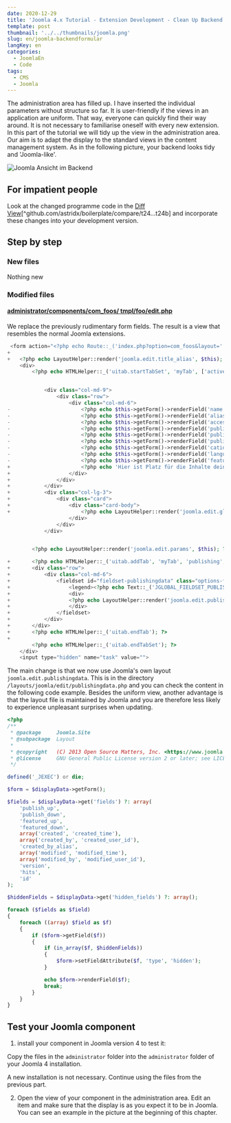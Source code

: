 ```yaml
---
date: 2020-12-29
title: 'Joomla 4.x Tutorial - Extension Development - Clean Up Backend Form'
template: post
thumbnail: '../../thumbnails/joomla.png'
slug: en/joomla-backendformular
langKey: en
categories:
  - JoomlaEn
  - Code
tags:
  - CMS
  - Joomla
---
```


The administration area has filled up. I have inserted the individual parameters without structure so far. It is user-friendly if the views in an application are uniform. That way, everyone can quickly find their way around. It is not necessary to familiarise oneself with every new extension. In this part of the tutorial we will tidy up the view in the administration area. Our aim is to adapt the display to the standard views in the content management system. As in the following picture, your backend looks tidy and 'Joomla-like'.

![Joomla Ansicht im Backend](/images/j4x29x1.png)

## For impatient people

Look at the changed programme code in the [Diff View](https://github.com/astridx/boilerplate/compare/t24...t24b)[^github.com/astridx/boilerplate/compare/t24...t24b] and incorporate these changes into your development version.

## Step by step

### New files

Nothing new

### Modified files

<!-- prettier-ignore -->
#### [administrator/components/com\_foos/ tmpl/foo/edit.php](https://github.com/astridx/boilerplate/compare/t24...t24b#diff-1637778e5f7d1d56dd1751af1970f01b)

We replace the previously rudimentary form fields. The result is a view that resembles the normal Joomla extensions.

```php {diff}
 <form action="<?php echo Route::_('index.php?option=com_foos&layout=' . $layout . $tmpl . '&id=' . (int) $this->item->id); ?>" method="post" name="adminForm" id="foo-form" class="form-validate">
+
+	<?php echo LayoutHelper::render('joomla.edit.title_alias', $this); ?>
 	<div>
 		<?php echo HTMLHelper::_('uitab.startTabSet', 'myTab', ['active' => 'details']); ?>


 			<div class="col-md-9">
 				<div class="row">
 					<div class="col-md-6">
-						<?php echo $this->getForm()->renderField('name'); ?>
-						<?php echo $this->getForm()->renderField('alias'); ?>
-						<?php echo $this->getForm()->renderField('access'); ?>
-						<?php echo $this->getForm()->renderField('published'); ?>
-						<?php echo $this->getForm()->renderField('publish_up'); ?>
-						<?php echo $this->getForm()->renderField('publish_down'); ?>
-						<?php echo $this->getForm()->renderField('catid'); ?>
-						<?php echo $this->getForm()->renderField('language'); ?>
-						<?php echo $this->getForm()->renderField('featured'); ?>
+						<?php echo 'Hier ist Platz für die Inhalte deiner Erweiterung'; ?>
+					</div>
+				</div>
+			</div>
+			<div class="col-lg-3">
+				<div class="card">
+					<div class="card-body">
+						<?php echo LayoutHelper::render('joomla.edit.global', $this); ?>
 					</div>
 				</div>
 			</div>


 		<?php echo LayoutHelper::render('joomla.edit.params', $this); ?>

+		<?php echo HTMLHelper::_('uitab.addTab', 'myTab', 'publishing', Text::_('JGLOBAL_FIELDSET_PUBLISHING')); ?>
+		<div class="row">
+			<div class="col-md-6">
+				<fieldset id="fieldset-publishingdata" class="options-form">
+					<legend><?php echo Text::_('JGLOBAL_FIELDSET_PUBLISHING'); ?></legend>
+					<div>
+					<?php echo LayoutHelper::render('joomla.edit.publishingdata', $this); ?>
+					</div>
+				</fieldset>
+			</div>
+		</div>
+		<?php echo HTMLHelper::_('uitab.endTab'); ?>
+
 		<?php echo HTMLHelper::_('uitab.endTabSet'); ?>
 	</div>
 	<input type="hidden" name="task" value="">

```

The main change is that we now use Joomla's own layout `joomla.edit.publishingdata`. This is in the directory `/layouts/joomla/edit/publishingdata.php` and you can check the content in the following code example. Besides the uniform view, another advantage is that the layout file is maintained by Joomla and you are therefore less likely to experience unpleasant surprises when updating.

```php
<?php
/**
 * @package     Joomla.Site
 * @subpackage  Layout
 *
 * @copyright   (C) 2013 Open Source Matters, Inc. <https://www.joomla.org>
 * @license     GNU General Public License version 2 or later; see LICENSE.txt
 */

defined('_JEXEC') or die;

$form = $displayData->getForm();

$fields = $displayData->get('fields') ?: array(
	'publish_up',
	'publish_down',
	'featured_up',
	'featured_down',
	array('created', 'created_time'),
	array('created_by', 'created_user_id'),
	'created_by_alias',
	array('modified', 'modified_time'),
	array('modified_by', 'modified_user_id'),
	'version',
	'hits',
	'id'
);

$hiddenFields = $displayData->get('hidden_fields') ?: array();

foreach ($fields as $field)
{
	foreach ((array) $field as $f)
	{
		if ($form->getField($f))
		{
			if (in_array($f, $hiddenFields))
			{
				$form->setFieldAttribute($f, 'type', 'hidden');
			}

			echo $form->renderField($f);
			break;
		}
	}
}

```

## Test your Joomla component

1. install your component in Joomla version 4 to test it:

Copy the files in the `administrator` folder into the `administrator` folder of your Joomla 4 installation.

A new installation is not necessary. Continue using the files from the previous part.

2. Open the view of your component in the administration area. Edit an item and make sure that the display is as you expect it to be in Joomla. You can see an example in the picture at the beginning of this chapter.
